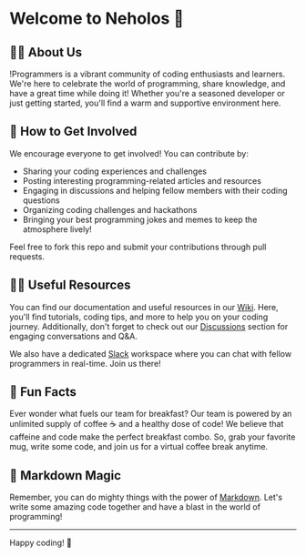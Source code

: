 # Welcome to Neholos 👋 

## 🙋‍♀️ About Us 

!Programmers is a vibrant community of coding enthusiasts and learners. We're here to celebrate the world of programming, share knowledge, and have a great time while doing it! Whether you're a seasoned developer or just getting started, you'll find a warm and supportive environment here.

## 🌈 How to Get Involved 

We encourage everyone to get involved! You can contribute by:

- Sharing your coding experiences and challenges
- Posting interesting programming-related articles and resources
- Engaging in discussions and helping fellow members with their coding questions
- Organizing coding challenges and hackathons
- Bringing your best programming jokes and memes to keep the atmosphere lively!

Feel free to fork this repo and submit your contributions through pull requests.

## 👩‍💻 Useful Resources 

You can find our documentation and useful resources in our [Wiki](https://github.com/your-programmers-organization/wiki). Here, you'll find tutorials, coding tips, and more to help you on your coding journey. Additionally, don't forget to check out our [Discussions](https://github.com/your-programmers-organization/discussions) section for engaging conversations and Q&A.

We also have a dedicated [Slack](https://your-programmers-slack-invite-link) workspace where you can chat with fellow programmers in real-time. Join us there!

## 🍿 Fun Facts 

Ever wonder what fuels our team for breakfast? Our team is powered by an unlimited supply of coffee ☕ and a healthy dose of code! We believe that caffeine and code make the perfect breakfast combo. So, grab your favorite mug, write some code, and join us for a virtual coffee break anytime.

## 🧙 Markdown Magic 

Remember, you can do mighty things with the power of [Markdown](https://docs.github.com/github/writing-on-github/getting-started-with-writing-and-formatting-on-github/basic-writing-and-formatting-syntax). Let's write some amazing code together and have a blast in the world of programming!

---

Happy coding! 🚀
